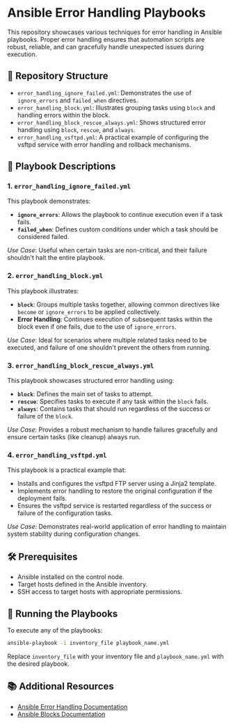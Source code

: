 # Ansible Error Handling Playbooks

This repository showcases various techniques for error handling in Ansible playbooks. Proper error handling ensures that automation scripts are robust, reliable, and can gracefully handle unexpected issues during execution.

## 📁 Repository Structure

* `error_handling_ignore_failed.yml`: Demonstrates the use of `ignore_errors` and `failed_when` directives.
* `error_handling_block.yml`: Illustrates grouping tasks using `block` and handling errors within the block.
* `error_handling_block_rescue_always.yml`: Shows structured error handling using `block`, `rescue`, and `always`.
* `error_handling_vsftpd.yml`: A practical example of configuring the vsftpd service with error handling and rollback mechanisms.

## 📘 Playbook Descriptions

### 1. `error_handling_ignore_failed.yml`

This playbook demonstrates:

* **`ignore_errors`**: Allows the playbook to continue execution even if a task fails.
* **`failed_when`**: Defines custom conditions under which a task should be considered failed.

*Use Case*: Useful when certain tasks are non-critical, and their failure shouldn't halt the entire playbook.

### 2. `error_handling_block.yml`

This playbook illustrates:

* **`block`**: Groups multiple tasks together, allowing common directives like `become` or `ignore_errors` to be applied collectively.
* **Error Handling**: Continues execution of subsequent tasks within the block even if one fails, due to the use of `ignore_errors`.

*Use Case*: Ideal for scenarios where multiple related tasks need to be executed, and failure of one shouldn't prevent the others from running.

### 3. `error_handling_block_rescue_always.yml`

This playbook showcases structured error handling using:

* **`block`**: Defines the main set of tasks to attempt.
* **`rescue`**: Specifies tasks to execute if any task within the `block` fails.
* **`always`**: Contains tasks that should run regardless of the success or failure of the `block`.

*Use Case*: Provides a robust mechanism to handle failures gracefully and ensure certain tasks (like cleanup) always run.

### 4. `error_handling_vsftpd.yml`

This playbook is a practical example that:

* Installs and configures the vsftpd FTP server using a Jinja2 template.
* Implements error handling to restore the original configuration if the deployment fails.
* Ensures the vsftpd service is restarted regardless of the success or failure of the configuration tasks.

*Use Case*: Demonstrates real-world application of error handling to maintain system stability during configuration changes.

## 🛠️ Prerequisites

* Ansible installed on the control node.
* Target hosts defined in the Ansible inventory.
* SSH access to target hosts with appropriate permissions.

## 🚀 Running the Playbooks

To execute any of the playbooks:

```bash
ansible-playbook -i inventory_file playbook_name.yml
```

Replace `inventory_file` with your inventory file and `playbook_name.yml` with the desired playbook.

## 📚 Additional Resources

* [Ansible Error Handling Documentation](https://docs.ansible.com/ansible/latest/playbook_guide/playbooks_error_handling.html)
* [Ansible Blocks Documentation](https://docs.ansible.com/ansible/latest/playbook_guide/playbooks_blocks.html)

